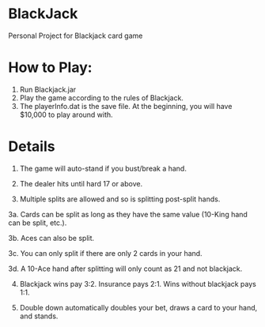 # BlackJack
Personal Project for Blackjack card game

# How to Play:
1. Run Blackjack.jar
2. Play the game according to the rules of Blackjack.
3. The playerInfo.dat is the save file. At the beginning, you will have $10,000 to play around with.

# Details

1. The game will auto-stand if you bust/break a hand.

2. The dealer hits until hard 17 or above.

3. Multiple splits are allowed and so is splitting post-split hands.

3a. Cards can be split as long as they have the same value (10-King hand can be split, etc.).

3b. Aces can also be split.

3c. You can only split if there are only 2 cards in your hand.

3d. A 10-Ace hand after splitting will only count as 21 and not blackjack.

4. Blackjack wins pay 3:2. Insurance pays 2:1. Wins without blackjack pays 1:1.

5. Double down automatically doubles your bet, draws a card to your hand, and stands.
